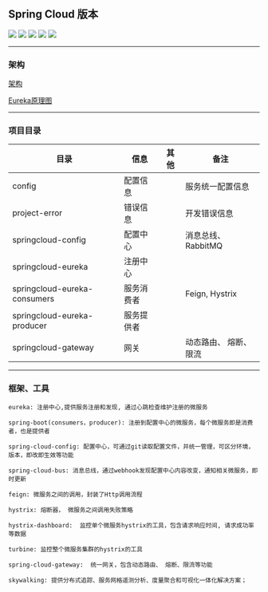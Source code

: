 ## Spring Cloud 版本
 

![](https://img.shields.io/badge/Spring%20Boot-2.0.8.RELEASE-brightgreen)
![](https://img.shields.io/badge/Mysql-6.0-blue)
![](https://img.shields.io/badge/JDK-1.8-brightgreen)
![](https://img.shields.io/badge/Maven-3.6.0-blue)
![](https://img.shields.io/badge/Spring%20Cloud-Finchley.SR4-orange) 

***


 
### 架构

 [架构](https://www.processon.com/view/link/5e85a729e4b07b16dcde329f)
 
 [Eureka原理图](https://www.processon.com/view/link/5e8c316ee4b0bf3ebcfdade8)
 
***
 

### 项目目录

|  目录                           |      信息      |  其他     | 备注           |
|--------------------------------|----------------|----------|----------------|
|  config                        |   配置信息      |          |  服务统一配置信息 |
|  project-error                 |   错误信息      |          |  开发错误信息     |
|  springcloud-config            |   配置中心      |          |  消息总线、RabbitMQ |
|  springcloud-eureka            |   注册中心      |          |                |
|  springcloud-eureka-consumers  |   服务消费者    |           |  Feign, Hystrix |
|  springcloud-eureka-producer   |   服务提供者    |           |                 |
|  springcloud-gateway           |   网关         |           | 动态路由、 熔断、限流 |
 
 ***
 
 ### 框架、工具
 

 ````
 eureka: 注册中心,提供服务注册和发现, 通过心跳检查维护注册的微服务
 ````
 ````
 spring-boot(consumers，producer): 注册到配置中心的微服务，每个微服务即是消费者，也是提供者
 ````
 ````
 spring-cloud-config: 配置中心，可通过git读取配置文件，并统一管理，可区分环境，版本，即改即生效等功能
 ````
 ````
 spring-cloud-bus: 消息总线，通过webhook发现配置中心内容改变，通知相关微服务，即时更新
 ````
 ````
 feign: 微服务之间的调用，封装了Http调用流程
 ````
 ````
 hystrix: 熔断器， 微服务之间调用失败策略
 ````
 ````
 hystrix-dashboard:  监控单个微服务hystrix的工具，包含请求响应时间, 请求成功率等数据
 ````
 ````
 turbine: 监控整个微服务集群的hystrix的工具
 ````
 ````
 spring-cloud-gateway:  统一网关，包含动态路由、 熔断、限流等功能
 ````
 ````
 skywalking: 提供分布式追踪、服务网格遥测分析、度量聚合和可视化一体化解决方案；
 
 ````
 
